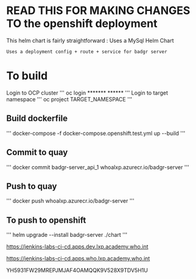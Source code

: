# READ THIS FOR MAKING CHANGES TO the openshift deployment

This helm chart is fairly straightforward :
    Uses a MySql Helm Chart
    
    Uses a deployment config + route + service for badgr server


# To build

Login to OCP cluster
'''
oc login ******* ******
'''
Login to target namespace
'''
oc project TARGET_NAMESPACE
'''

## Build dockerfile

'''
docker-compose -f docker-compose.openshift.test.yml up --build
'''

## Commit to quay
'''
docker commit badgr-server_api_1 whoalxp.azurecr.io/badgr-server
'''

## Push to quay
'''
docker push whoalxp.azurecr.io/badgr-server
'''

## To push to openshift 
'''
helm upgrade --install badgr-server ./chart
'''

https://jenkins-labs-ci-cd.apps.dev.lxp.academy.who.int

https://jenkins-labs-ci-cd.apps.who.lxp.academy.who.int

YH5931FW29MREPJMJAF4OAMQQK9V528X9TDV5H1U